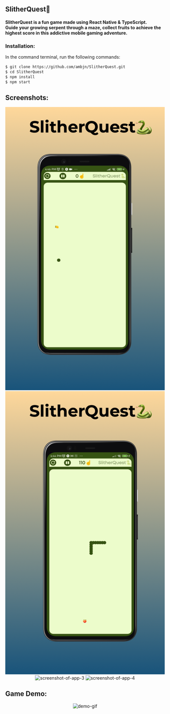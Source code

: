 ## SlitherQuest🐍

#### SlitherQuest is a fun game made using React Native & TypeScript.<br>Guide your growing serpent through a maze, collect fruits to achieve the highest score in this addictive mobile gaming adventure.

### Installation:

In the command terminal, run the following commands:

    $ git clone https://github.com/ambjn/SlitherQuest.git
    $ cd SlitherQuest
    $ npm install
    $ npm start

## Screenshots: 

<center> 
<img src = 'https://github.com/ambjn/SlitherQuest/blob/master/screenshots/1.png' alt='screenshot-of-app-1'>
<img src = 'https://github.com/ambjn/SlitherQuest/blob/master/screenshots/2.png' alt='screenshot-of-app-2'> 
<img src = 'https://github.com/ambjn/SlitherQuest/blob/master/screenshots/3.png' alt='screenshot-of-app-3'> 
<img src = 'https://github.com/ambjn/SlitherQuest/blob/master/screenshots/4.png' alt='screenshot-of-app-4'>
</center>

## Game Demo: 

<center> <img src = 'https://github.com/ambjn/SlitherQuest/blob/master/lib/screenshots/gif/demo-gif.gif' alt='demo-gif'> </center>



